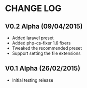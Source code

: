CHANGE LOG
==========


## V0.2 Alpha (09/04/2015)

* Added laravel preset
* Added php-cs-fixer 1.6 fixers
* Tweaked the recommended preset
* Support setting the file extensions


## V0.1 Alpha (26/02/2015)

* Initial testing release
